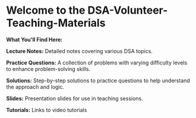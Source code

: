 
# Welcome to the DSA-Volunteer-Teaching-Materials 

**What You'll Find Here:**

**Lecture Notes:** Detailed notes covering various DSA topics.

**Practice Questions:** A collection of problems with varying difficulty levels to enhance problem-solving skills.

**Solutions:** Step-by-step solutions to practice questions to help understand the approach and logic.

**Slides:** Presentation slides for use in teaching sessions.

**Tutorials:** Links to video tutorials
